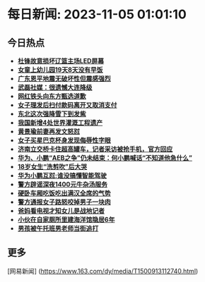 
# 每日新闻: 2023-11-05 01:01:10
## 今日热点

- **[杜锋故意损坏辽篮主场LED屏幕](https://www.163.com/search?keyword=%E6%9D%9C%E9%94%8B%E6%95%85%E6%84%8F%E6%8D%9F%E5%9D%8F%E8%BE%BD%E7%AF%AE%E4%B8%BB%E5%9C%BALED%E5%B1%8F%E5%B9%95)**
- **[女童上幼儿园19天8天没有早饭](https://www.163.com/search?keyword=%E5%A5%B3%E7%AB%A5%E4%B8%8A%E5%B9%BC%E5%84%BF%E5%9B%AD19%E5%A4%A98%E5%A4%A9%E6%B2%A1%E6%9C%89%E6%97%A9%E9%A5%AD)**
- **[广东恩平地震无破坏性但震感强烈](https://www.163.com/search?keyword=%E5%B9%BF%E4%B8%9C%E6%81%A9%E5%B9%B3%E5%9C%B0%E9%9C%87%E6%97%A0%E7%A0%B4%E5%9D%8F%E6%80%A7%E4%BD%86%E9%9C%87%E6%84%9F%E5%BC%BA%E7%83%88)**
- **[武磊社媒：很遗憾大连降级](https://www.163.com/search?keyword=%E6%AD%A6%E7%A3%8A%E7%A4%BE%E5%AA%92%EF%BC%9A%E5%BE%88%E9%81%97%E6%86%BE%E5%A4%A7%E8%BF%9E%E9%99%8D%E7%BA%A7)**
- **[网红铁头向东方甄选道歉](https://www.163.com/search?keyword=%E7%BD%91%E7%BA%A2%E9%93%81%E5%A4%B4%E5%90%91%E4%B8%9C%E6%96%B9%E7%94%84%E9%80%89%E9%81%93%E6%AD%89)**
- **[女子理发后扫付款码离开又取消支付](https://www.163.com/search?keyword=%E5%A5%B3%E5%AD%90%E7%90%86%E5%8F%91%E5%90%8E%E6%89%AB%E4%BB%98%E6%AC%BE%E7%A0%81%E7%A6%BB%E5%BC%80%E5%8F%88%E5%8F%96%E6%B6%88%E6%94%AF%E4%BB%98)**
- **[东北这次强降雪下到发紫](https://www.163.com/search?keyword=%E4%B8%9C%E5%8C%97%E8%BF%99%E6%AC%A1%E5%BC%BA%E9%99%8D%E9%9B%AA%E4%B8%8B%E5%88%B0%E5%8F%91%E7%B4%AB)**
- **[我国新增4处世界灌溉工程遗产](https://www.163.com/search?keyword=%E6%88%91%E5%9B%BD%E6%96%B0%E5%A2%9E4%E5%A4%84%E4%B8%96%E7%95%8C%E7%81%8C%E6%BA%89%E5%B7%A5%E7%A8%8B%E9%81%97%E4%BA%A7)**
- **[黄景瑜前妻再发文怒怼](https://www.163.com/search?keyword=%E9%BB%84%E6%99%AF%E7%91%9C%E5%89%8D%E5%A6%BB%E5%86%8D%E5%8F%91%E6%96%87%E6%80%92%E6%80%BC)**
- **[女子买星巴克杯身发现侮辱性字眼](https://www.163.com/search?keyword=%E5%A5%B3%E5%AD%90%E4%B9%B0%E6%98%9F%E5%B7%B4%E5%85%8B%E6%9D%AF%E8%BA%AB%E5%8F%91%E7%8E%B0%E4%BE%AE%E8%BE%B1%E6%80%A7%E5%AD%97%E7%9C%BC)**
- **[济南立交桥卡住超高罐车，记者采访被抢手机，官方回应](https://www.163.com/search?keyword=%E6%B5%8E%E5%8D%97%E7%AB%8B%E4%BA%A4%E6%A1%A5%E5%8D%A1%E4%BD%8F%E8%B6%85%E9%AB%98%E7%BD%90%E8%BD%A6%EF%BC%8C%E8%AE%B0%E8%80%85%E9%87%87%E8%AE%BF%E8%A2%AB%E6%8A%A2%E6%89%8B%E6%9C%BA%EF%BC%8C%E5%AE%98%E6%96%B9%E5%9B%9E%E5%BA%94)**
- **[华为、小鹏“AEB之争”仍未结束：何小鹏喊话“不知道他急什么”](https://www.163.com/search?keyword=%E5%8D%8E%E4%B8%BA%E3%80%81%E5%B0%8F%E9%B9%8F%E2%80%9CAEB%E4%B9%8B%E4%BA%89%E2%80%9D%E4%BB%8D%E6%9C%AA%E7%BB%93%E6%9D%9F%EF%BC%9A%E4%BD%95%E5%B0%8F%E9%B9%8F%E5%96%8A%E8%AF%9D%E2%80%9C%E4%B8%8D%E7%9F%A5%E9%81%93%E4%BB%96%E6%80%A5%E4%BB%80%E4%B9%88%E2%80%9D)**
- **[18岁女生“洗剪吹”后大哭](https://www.163.com/search?keyword=18%E5%B2%81%E5%A5%B3%E7%94%9F%E2%80%9C%E6%B4%97%E5%89%AA%E5%90%B9%E2%80%9D%E5%90%8E%E5%A4%A7%E5%93%AD)**
- **[华为小鹏互怼:谁没搞懂智能驾驶](https://www.163.com/search?keyword=%E5%8D%8E%E4%B8%BA%E5%B0%8F%E9%B9%8F%E4%BA%92%E6%80%BC+%E8%B0%81%E6%B2%A1%E6%90%9E%E6%87%82%E6%99%BA%E8%83%BD%E9%A9%BE%E9%A9%B6)**
- **[警方辟谣深夜1400元牛杂汤服务](https://www.163.com/search?keyword=%E8%AD%A6%E6%96%B9%E8%BE%9F%E8%B0%A3%E6%B7%B1%E5%A4%9C1400%E5%85%83%E7%89%9B%E6%9D%82%E6%B1%A4%E6%9C%8D%E5%8A%A1)**
- **[硬卧车厢吃饭吃出满汉全席的气势](https://www.163.com/search?keyword=%E7%A1%AC%E5%8D%A7%E8%BD%A6%E5%8E%A2%E5%90%83%E9%A5%AD%E5%90%83%E5%87%BA%E6%BB%A1%E6%B1%89%E5%85%A8%E5%B8%AD%E7%9A%84%E6%B0%94%E5%8A%BF)**
- **[警方通报女子路怒咬掉男子一块肉](https://www.163.com/search?keyword=%E8%AD%A6%E6%96%B9%E9%80%9A%E6%8A%A5%E5%A5%B3%E5%AD%90%E8%B7%AF%E6%80%92%E5%92%AC%E6%8E%89%E7%94%B7%E5%AD%90%E4%B8%80%E5%9D%97%E8%82%89)**
- **[爸妈看电视才知女儿是战地记者](https://www.163.com/search?keyword=%E7%88%B8%E5%A6%88%E7%9C%8B%E7%94%B5%E8%A7%86%E6%89%8D%E7%9F%A5%E5%A5%B3%E5%84%BF%E6%98%AF%E6%88%98%E5%9C%B0%E8%AE%B0%E8%80%85)**
- **[小伙在自家厕所里建海洋馆隐居6年](https://www.163.com/search?keyword=%E5%B0%8F%E4%BC%99%E5%9C%A8%E8%87%AA%E5%AE%B6%E5%8E%95%E6%89%80%E9%87%8C%E5%BB%BA%E6%B5%B7%E6%B4%8B%E9%A6%86%E9%9A%90%E5%B1%856%E5%B9%B4)**
- **[男孩被午托班男老师当街追打](https://www.163.com/search?keyword=%E7%94%B7%E5%AD%A9%E8%A2%AB%E5%8D%88%E6%89%98%E7%8F%AD%E7%94%B7%E8%80%81%E5%B8%88%E5%BD%93%E8%A1%97%E8%BF%BD%E6%89%93)**

## 更多
[网易新闻] (https://www.163.com/dy/media/T1500913112740.html)
